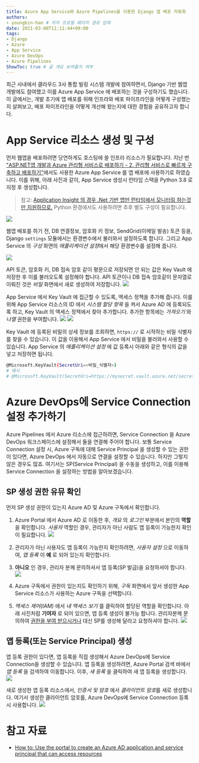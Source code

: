 ```yaml
---
title: Azure App Service와 Azure Pipelines을 이용한 Django 앱 배포 자동화
authors:
- youngbin-han # 저자 프로필 페이지 경로 입력
date: 2021-03-08T11:11:44+09:00
tags:
- Django
- Azure
- App Service
- Azure DevOps
- Azure Pipelines
ShowToc: true # 글 개요 보여줄지 여부
---
```

최근 사내에서 클라우드 3사 통합 빌링 시스템 개발에 참여하면서, Django 기반 웹앱 개발에도 참여했고 이를 Azure App Service 에 배포하는 것을 구성하기도 했습니다. 이 글에서는, 개발 초기에 앱 배포를 위해 인프라와 배포 파이프라인을 어떻게 구성했는지 살펴보고, 배포 파이프라인을 어떻게 개선해 왔는지에 대한 경험을 공유하고자 합니다.

# App Service 리소스 생성 및 구성
먼저 웹앱을 배포하려면 당연하게도 호스팅에 쓸 인프라 리소스가 필요합니다. 지난 번 ["ASP.NET앱 개발과 Azure 관리형 서비스로 배포하기 - 2. 관리형 서비스로 빠르게 구축하고 배포하기"](/2020/11/15/quick-aspnet-dev-azmanaged-deploy-part2)에서도 사용한 Azure App Service 를 앱 배포에 사용하기로 하였습니다. 이를 위해, 아래 사진과 같이, App Service 생성시 런타임 스택을 Python 3.8 로 지정 후 생성합니다. 
> 참고: [Application Insight 의 경우 .Net 기반 앱만 런타임에서 모니터링 하는것만 지원하므로.](https://docs.microsoft.com/ko-kr/azure/azure-monitor/app/app-insights-overview#get-started) Python 환경에서도 사용하려면 추후 별도 구성이 필요합니다.

![](images/appsvc.png)

웹앱 배포를 하기 전, DB 연결정보, 암호화 키 정보, SendGrid(이메일 발송) 토큰 등을, Django `settings` 모듈에서는 환경변수에서 불러와서 설정하도록 합니다. 그리고 App Service 의 *구성* 화면의 *애플리케이션 설정*에서 해당 환경변수를 설정해 줍니다. 

![](images/appconfig.png)

API 토큰, 암호화 키, DB 접속 암호 같이 평문으로 저장되면 안 되는 값은 Key Vault 에 저장한 후 이를 불러오도록 설정해야 합니다.
API 토큰이나 DB 접속 암호같이 문자열로 이뤄진 것은 *비밀* 화면에서 새로 생성하여 저장합니다.
![](images/keyvault1.png)

App Service 에서 Key Vault 에 접근할 수 있도록, 액세스 정책을 추가해 줍니다. 이를 위해 App Service 리소스의 ID 에서 *시스템 할당 항목* 을 켜서 Azure AD 에 등록되도록 하고, Key Vault 의 액세스 정책에서 찾아 추가합니다. 추가한 항목에는 *가져오기* 와 *나열* 권한을 부여합니다.
![](images/keyvault2.png)
![](images/keyvault3.png)

Key Vault 에 등록된 비밀의 상세 정보를 조회하면, `https://` 로 시작하는 비밀 식별자를 찾을 수 있습니다. 이 값을 이용해서 App Service 에서 비밀을 불러와서 사용할 수 있습니다. App Service 의 *애플리케이션 설정* 에 값 등록시 아래와 같은 형식의 값을 넣고 저장하면 됩니다.

```bash
@Microsoft.KeyVault(SecretUri=<비밀_식별자>)
# 예시
# @Microsoft.KeyVault(SecretUri=https://mysecret.vault.azure.net/secrets/DbPass/1234cff7f231420aa785e17a12345038)
```

# Azure DevOps에 Service Connection 설정 추가하기
Azure Pipelines 에서 Azure 리소스에 접근하려면, Service Connection 을 Azure DevOps 워크스페이스에 설정해서 둘을 연결해 주어야 합니다. 
보통 Service Connection 설정 시, Azure 구독에 대해 Service Principal 을 생성할 수 있는 권한이 있다면, Azure DevOps 에서 자동으로 연결을 설정할 수 있습니다.
하지만 그렇지 않은 경우도 많죠. 여기서는 SP(Service Principal) 을 수동을 생성하고, 이를 이용해 Service Connection 을 설정하는 방법을 알아보겠습니다.

## SP 생성 권한 유뮤 확인
먼저 SP 생성 권한이 있는지 Azure AD 및 Azure 구독에서 확인합니다.
1. Azure Portal 에서 Azure AD 로 이동한 후, *개요* 의 *로그인* 부분에서 본인의 **역할**을 확인합니다. *사용자* 역할인 경우, 관리자가 아닌 사람도 앱 등록이 가능한지 확인이 필요합니다.
![](images/devopssvc1.png)
2. 관리자가 아닌 사용자도 앱 등록이 가능한지 확인하려면, *사용자 설정* 으로 이동하여, *앱 등록* 이 **예** 로 되어 있는지 확인합니다.
3. **아니오** 인 경우, 관리자 분께 문의하셔서 앱 등록(SP 발급)을 요청하셔야 합니다.
![](images/devopssvc2.png)

4. Azure 구독에서 권한이 있는지도 확인하기 위해, *구독* 화면에서 앞서 생성한 App Service 리소스가 사용하는 Azure 구독을 선택합니다.
5. *액세스 제어(IAM)* 에서 *내 액세스 보기* 를 클릭하여 할당된 역할을 확인합니다. 아래 사진처럼 **기여자** 로 되어 있으면, 앱 등록 생성이 불가능 합니다. 관리자분께 문의하여 [권한을 부여 받으시거나](https://docs.microsoft.com/ko-kr/azure/active-directory/roles/custom-available-permissions) 대신 SP를 생성해 달라고 요청하셔야 합니다.
![](images/devopssvc3.png)
## 앱 등록(또는 Service Principal) 생성
앱 등록 권한이 있다면, 앱 등록을 직접 생성해서 Azure DevOps에 Service Connection을 생성할 수 있습니다. 
앱 등록을 생성하려면, Azure Portal 검색 바에서 *앱 등록* 을 검색하여 이동합니다. 이후, *새 등록* 을 클릭하여 새 앱 등록을 생성합니다.
![](images/appreg1.png)

새로 생성한 앱 등록 리소스에서, *인증서 및 암호* 에서 *클라이언트 암호*를 새로 생성합니다. 여기서 생성한 클라이언트 암호를, Azure DevOps에 Service Connection 등록 시 사용합니다.
![](images/appreg2.png)







# 참고 자료
- [How to: Use the portal to create an Azure AD application and service principal that can access resources](https://docs.microsoft.com/en-us/azure/active-directory/develop/howto-create-service-principal-portal#app-registration-app-objects-and-service-principals)
